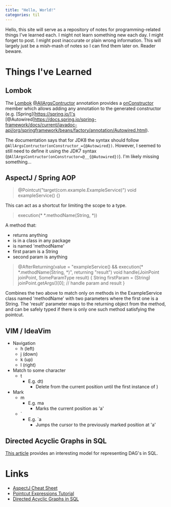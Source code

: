 ```yaml
---
title: "Hello, World!"
categories: til
---
```


Hello, this site will serve as a repository of notes for programming-related things I've learned each. I might not learn
something new each day. I might forget to post. I might post inaccurate or plain wrong information. This will largely
just be a mish-mash of notes so I can find them later on. Reader beware.

# Things I've Learned

## Lombok

The [Lombok](https://projectlombok.org/) [@AllArgsContructor](https://projectlombok.org/api/lombok/AllArgsConstructor.html)
annotation provides a [onConstructor](https://projectlombok.org/api/lombok/AllArgsConstructor.html#onConstructor--)
member which allows adding any annotation to the generated constructor (e.g. [Spring](https://spring.io/]'s
[@Autowired|https://docs.spring.io/spring-framework/docs/current/javadoc-api/org/springframework/beans/factory/annotation/Autowired.html).

The documentation says that for JDK8 the syntax should follow `@AllArgsContructor(onConstructor_={@Autowired})`.
However, I seemed to still need to define it using the JDK7 syntax (`@AllArgsContructor(onConstructor=@__{@Autowired})`).
I'm likely missing something...

## AspectJ / Spring AOP

> @Pointcut("target(com.example.ExampleService)")
> void exampleService() {}

This can act as a shortcut for limiting the scope to a type.

> execution(* *.methodName(String, *))

A method that:
- returns anything
- is in a class in any package
- is named 'methodName'
- first param is a String
- second param is anything

> @AfterReturning(value = "exampleService() && execution(* *.methodName(String, *)", returning "result")
> void handle(JoinPoint joinPoint, SomeParamType result) {
>   String firstParam = (String) joinPoint.getArgs()[0];
>   // handle param and result
> }

Combines the two above to match only on methods in the ExampleService class named 'methodName' with two parameters where
the first one is a String. The 'result' parameter maps to the returning object from the method, and can be safely typed
if there is only one such method satisfying the pointcut.

## VIM / IdeaVim

* Navigation
  * h (left)
  * j (down)
  * k (up)
  * l (right)
* Match to some character
  * t
    * E.g. dt)
      * Delete from the current position until the first instance of )
* Mark
  * m
    * E.g. ma
      * Marks the current position as 'a'
  * `
    * E.g. `a
      * Jumps the cursor to the previously marked position at 'a'

## Directed Acyclic Graphs in SQL

[This article](https://www.codeproject.com/Articles/22824/A-Model-to-Represent-Directed-Acyclic-Graphs-DAG-o) provides
an interesting model for representing DAG's in SQL.

# Links

* [AspectJ Cheat Sheet](https://blog.espenberntsen.net/2010/03/20/aspectj-cheat-sheet/)
* [Pointcut Expressions Tutorial](http://www.baeldung.com/spring-aop-pointcut-tutorial)
* [Directed Acyclic Graphs in SQL](https://www.codeproject.com/Articles/22824/A-Model-to-Represent-Directed-Acyclic-Graphs-DAG-o)
